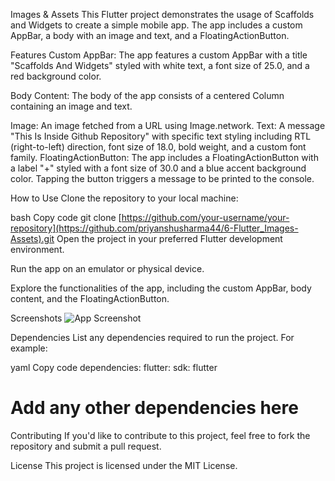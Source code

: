 Images & Assets 
This Flutter project demonstrates the usage of Scaffolds and Widgets to create a simple mobile app. The app includes a custom AppBar, a body with an image and text, and a FloatingActionButton.

Features
Custom AppBar: The app features a custom AppBar with a title "Scaffolds And Widgets" styled with white text, a font size of 25.0, and a red background color.

Body Content: The body of the app consists of a centered Column containing an image and text.

Image: An image fetched from a URL using Image.network.
Text: A message "This Is Inside Github Repository" with specific text styling including RTL (right-to-left) direction, font size of 18.0, bold weight, and a custom font family.
FloatingActionButton: The app includes a FloatingActionButton with a label "+" styled with a font size of 30.0 and a blue accent background color. Tapping the button triggers a message to be printed to the console.

How to Use
Clone the repository to your local machine:

bash
Copy code
git clone [https://github.com/your-username/your-repository](https://github.com/priyanshusharma44/6-Flutter_Images-Assets).git
Open the project in your preferred Flutter development environment.

Run the app on an emulator or physical device.

Explore the functionalities of the app, including the custom AppBar, body content, and the FloatingActionButton.

Screenshots
![App Screenshot]([screenshots/app_screenshot.png](https://github.com/priyanshusharma44/6-Flutter_Images-Assets/blob/main/Screenshot%202023-12-16%20132032.png))


Dependencies
List any dependencies required to run the project. For example:

yaml
Copy code
dependencies:
  flutter:
    sdk: flutter
  # Add any other dependencies here
Contributing
If you'd like to contribute to this project, feel free to fork the repository and submit a pull request.

License
This project is licensed under the MIT License.

